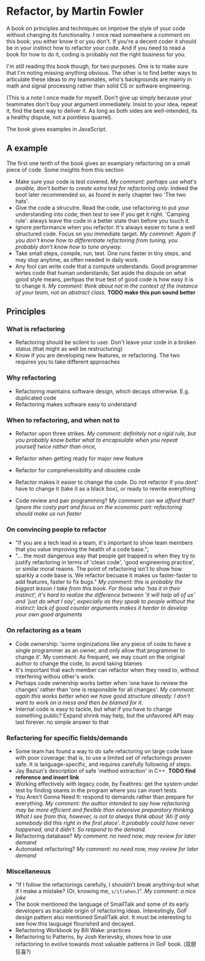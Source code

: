 # Refactor, by Martin Fowler

A book on principles and techniques on improve the style of your code without changing its functionality. I once read somewhere a comment on this book: you either know it or you don't. If you're a decent coder it should be in your instinct how to refactor your code. And if you need to read a book for how to do it, coding is probably not the right business for you.

I'm still reading this book though, for two purposes. One is to make sure that I'm noting missing anything obvious. The other is to find better ways to articulate these ideas to my teammates, who's backgrounds are mainly in math and signal processing rather than solid CS or software engineering.

(This is a note I once made for myself. Don't give up simply because your teammates don't buy your argument immediately. Insist to your idea, repeat it, find the best way to deliver it. As long as both sides are well-intended, its a healthy dispute, not a pointless quarrel).

The book gives examples in JavaScript.

## A example

The first one tenth of the book gives an examplary refactoring on a small piece of code. Some insights from this section

* Make sure your code is test covered. *My comment: perhaps use what's avaible, don't bother to create extra test for refactoring only*. Indeed the boot later recommended so, as found in early chapter two 'The two hats'.
* Give the code a strucutre. Read the code, use refactoring to put your understanding into code, then test to see if you get it right. 'Camping rule': always leave the code in a better state than before you touch it.
* Ignore performance when you refactor. It's always easier to tune a well structured code. Focus on you immediate target. *My commnet: Again if you don't know how to differentiate refactoring from tuning, you probably don't know how to tune anyway.*
* Take small steps, compile, run, test. One runs faster in tiny steps, and may stop anytime, as often needed in daily work.
* Any fool can write code that a compute understands. Good programmer wirtes code that human understands; Set aside the dispute on what good style means, perhpas the true test of good code is how easy it is to change it. *My comment: think about not in the context of the instance of your team, not an abstract class.* **TODO make this pun sound better**

## Principles

### What is refactoring

* Refactoring should be scilent to user. Don't leave your code in a broken status (that might as well be restructuring)
* Know if you are developing new features, or refactoring. The two requires you to take different approaches

### Why refactoring

* Refactoring maintains software design, which decays otherwise. E.g. duplicated code
* Refactoring makes software easy to understand

### When to refactoring, and when not to

* Refactor upon three strikes. *My comment: definitely not a rigid rule, but you probably know better what to encapsulate when you repeat yourself twice rather than once,*
* Refactor when getting ready for major new feature
* Refactor for comprehensibility and obsolete code

* Refactor makes it easier to change the code. Do not refactor if you dont' have to change it (take it as a black box), or ready to rewrite everything

* Code review and pair programming? *My comment: can we afford that? Ignore the costy part and focus on the economic part: refactoring should make us run faster*

### On convincing people to refactor

* "If you are a tech lead in a team, it's important to show team members that you value improving the health of a code base.";
* "... the most dangerous way that people get trapped is when they try to justify refactoring in terms of 'clean code', 'good engineering practice', or similar moral reaons. The point of refactoring isn't to show how sparkly a code base is. We refactor becuase it makes us faster-faster to add features, faster to fix bugs." *My comment: this is probably the biggest lesson I take from this book. For those who 'has it in their instinct', it's hard to realize the difference between 'it will help all of us' and 'just do what I say', expecially as they speak to people without the instinct: lack of good counter arguments makes it harder to develop your own good arguments*

### On refactoring as a team

* Code ownership: 'some orginizations like any piece of code to have a single programmer as an owner, and only allow that programmer to change it'. My comment: As frequent, we may count on the original author to change the code, to avoid taking blames
* It's important that each member can refactor when they need to, without interfering withou other's work. 
* Perhaps code ownership works better when 'one have to review the changes' rather than 'one is responsible for all changes'. *My comment: again this works better when we have good structure already. I don't want to work on a mess and then be blamed for it.*
* Internal code is easy to tackle, but what if you have to change something public? Expand shrink may help, but the unfavored API may last forever. no simple answer to that

### Refactoring for specific fields/demands

* Some team has found a way to do safe refactoring on large code base with poor coverage: that is, to use a limited set of refactorings proven safe. It is language-specific, and requires carefully following of steps.
* Jay Bazuzi's description of safe 'method extraction' in C++. **TODO find reference and insert link**
* Working effectively with legacy code, by Feathres: get the system under test by finding seams in the program where you can insert tests.
* You Aren't Gonna Need It: respond to demands rather than prepare for everything. *My comment: the author intended to say how refactoring may be more efficient and flexible than extensive preparatory thinking. What I see from this, however, is not to always think about 'Ah if only somebody did this right in the first place'. It probably could have never happened, and it didn't. So respond to the demand.*
* Refactoring database? *My comment: no need now, may review for later demand*
* Automated refactoring? *My comment: no need now, may review for later demand*

### Miscellaneous

* "If I follow the refactorings carefully, I shouldn't break anything-but what if I make a mistake? (Or, knowing me, `s/if/when`.)". *My comment: a nice joke*
* The book mentioned the language of SmallTalk and some of its early developers as tracable origin of refactoring ideas. Interestingly, GoF design pattern also mentioned SmallTalk alot. It must be interesting to see how this lauguage flourished and decayed.
* Refactoring Workbook by Bill Wake: practices
* Refactoring to Patterns, by Josh Kerievsky, shows how to use refactoring to evolve towards most valuable patterns in GoF book. (双厨狂喜?)
